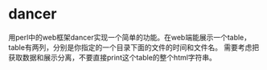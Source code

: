 # dancer
用perl中的web框架dancer实现一个简单的功能。在web端能展示一个table，table有两列，分别是你指定的一个目录下面的文件的时间和文件名。 需要考虑把获取数据和展示分离，不要直接print这个table的整个html字符串。
